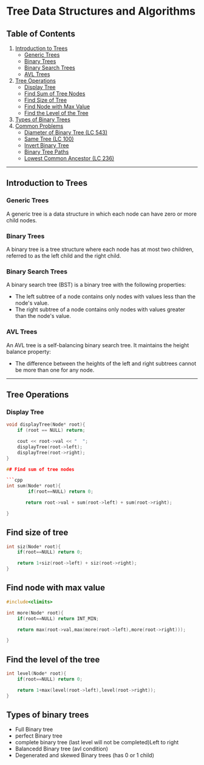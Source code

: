 # Tree Data Structures and Algorithms

## Table of Contents
1. [Introduction to Trees](#introduction-to-trees)
    - [Generic Trees](#generic-trees)
    - [Binary Trees](#binary-trees)
    - [Binary Search Trees](#binary-search-trees)
    - [AVL Trees](#avl-trees)
2. [Tree Operations](#tree-operations)
    - [Display Tree](#display-tree)
    - [Find Sum of Tree Nodes](#find-sum-of-tree-nodes)
    - [Find Size of Tree](#find-size-of-tree)
    - [Find Node with Max Value](#find-node-with-max-value)
    - [Find the Level of the Tree](#find-the-level-of-the-tree)
3. [Types of Binary Trees](#types-of-binary-trees)
4. [Common Problems](#common-problems)
    - [Diameter of Binary Tree (LC 543)](#diameter-of-binary-tree-lc-543)
    - [Same Tree (LC 100)](#same-tree-lc-100)
    - [Invert Binary Tree](#invert-binary-tree)
    - [Binary Tree Paths](#binary-tree-paths)
    - [Lowest Common Ancestor (LC 236)](#lowest-common-ancestor-lc-236)

---

## Introduction to Trees

### Generic Trees
A generic tree is a data structure in which each node can have zero or more child nodes.

### Binary Trees
A binary tree is a tree structure where each node has at most two children, referred to as the left child and the right child.

### Binary Search Trees
A binary search tree (BST) is a binary tree with the following properties:
- The left subtree of a node contains only nodes with values less than the node's value.
- The right subtree of a node contains only nodes with values greater than the node's value.

### AVL Trees
An AVL tree is a self-balancing binary search tree. It maintains the height balance property:
- The difference between the heights of the left and right subtrees cannot be more than one for any node.

---

## Tree Operations

### Display Tree
```cpp
void displayTree(Node* root){
    if (root == NULL) return;

    cout << root->val << "  ";
    displayTree(root->left);
    displayTree(root->right);
}

## Find sum of tree nodes

```cpp
int sum(Node* root){
        if(root==NULL) return 0; 

       return root->val + sum(root->left) + sum(root->right);

}
```

## Find size of tree

```cpp
int siz(Node* root){
    if(root==NULL) return 0;

    return 1+siz(root->left) + siz(root->right);
}

```

## Find node with max value

```cpp
#include<climits>

int more(Node* root){
    if(root==NULL) return INT_MIN;

    return max(root->val,max(more(root->left),more(root->right)));

}
```

## Find the level of the tree

```cpp
int level(Node* root){
    if(root==NULL) return 0;

    return 1+max(level(root->left),level(root->right));
}
```

## Types of binary trees

- Full Binary tree
- perfect Binary tree
- complete binary tree (last level will not be completed)Left to right
- Balancedd Binary tree   (avl condition)
- Degenerated and skewed Binary trees (has 0 or 1 child)




